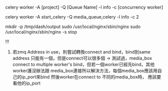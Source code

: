 
celery worker -A [project] -Q [Queue Name] -l info -c [concurrency worker]

celery worker -A start_celery -Q media_queue,celery -l info -c 2

mkdir -p /tmp/dash/output
sudo /usr/local/nginx/sbin/nginx
sudo /usr/local/nginx/sbin/nginx -s stop


!!!
1. 若zmq Address in use，則嘗試轉換connect and bind，bind到same address 只能有一個，但是connect可以很多個
->  測試過，media_box connect to multiple worker's bind，但若一個worker已經先bind，其他worker護沒辦法跟
media_box連接所以解決方法，每個media_box應該用自己的ip_port來bind 然後worker在connect to 不同的media_box時，
應該要看他的ip_port

